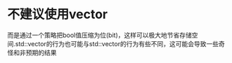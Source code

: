 
# 不建议使用vector<bool>
而是通过一个策略把bool值压缩为位(bit)，这样可以极大地节省存储空间.std::vector<bool>的行为也可能与std::vector的行为有些不同，这可能会导致一些奇怪和非预期的结果